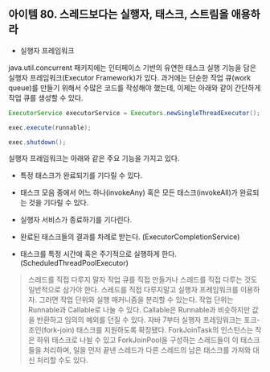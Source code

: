 ## 아이템 80. 스레드보다는 실행자, 태스크, 스트림을 애용하라

- 실행자 프레임워크

java.util.concurrent 패키지에는 인터페이스 기반의 유연한 태스크 실행 기능을 담은 실행자 프레임워크(Executor Framework)가 있다. 과거에는 단순한 작업 큐(work queue)를 만들기 위해서 수많은 코드를 작성해야 했는데, 이제는 아래와 같이 간단하게 작업 큐를 생성할 수 있다.

```java
ExecutorService executorService = Executors.newSingleThreadExecutor();

exec.execute(runnable);

exec.shutdown();
```
실행자 프레임워크는 아래와 같은 주요 기능을 가지고 있다.

- 특정 태스크가 완료되기를 기다릴 수 있다.

- 태스크 모음 중에서 어느 하나(invokeAny) 혹은 모든 태스크(invokeAll)가 완료되는 것을 기다릴 수 있다.

- 실행자 서비스가 종료하기를 기다린다. 

- 완료된 태스크들의 결과를 차례로 받는다.  (ExecutorCompletionService)

- 태스크를 특정 시간에 혹은 주기적으로 실행하게 한다.  (ScheduledThreadPoolExecutor)

> 스레드를 직접 다루지 말자
작업 큐를 직접 만들거나 스레드를 직접 다루는 것도 일반적으로 삼가야 한다. 스레드를 직접 다루지말고 실행자 프레임워크를 이용하자. 그러면 작업 단위와 실행 매커니즘을 분리할 수 있는다. 작업 단위는 Runnable과 Callable로 나눌 수 있다. Callable은 Runnable과 비슷하지만 값을 반환하고 임의의 예외를 던질 수 있다. 자바 7부터 실행자 프레임워크는 포크-조인(fork-join) 태스크를 지원하도록 확장됐다. ForkJoinTask의 인스턴스는 작은 하위 태스크로 나뉠 수 있고 ForkJoinPool을 구성하는 스레드들이 이 태스크들을 처리하며, 일을 먼저 끝낸 스레드가 다른 스레드의 남은 태스크를 가져와 대신 처리할 수도 있다.

